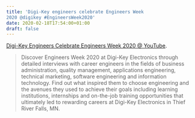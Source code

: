```yaml
---
title: 'Digi-Key engineers celebrate Engineers Week
2020 @digikey #EngineersWeek2020'
date: 2020-02-18T17:54:00+01:00
draft: false
---
```


[Digi-Key Engineers Celebrate Engineers Week 2020 @ YouTube](https://www.youtube.com/watch?v=5EAfPC91I7o).

> Discover Engineers Week 2020 at Digi-Key Electronics through detailed interviews with career engineers in the fields of business administration, quality management, applications engineering, technical marketing, software engineering and information technology. Find out what inspired them to choose engineering and the avenues they used to achieve their goals including learning institutions, internships and on-the-job training opportunities that ultimately led to rewarding careers at Digi-Key Electronics in Thief River Falls, MN.